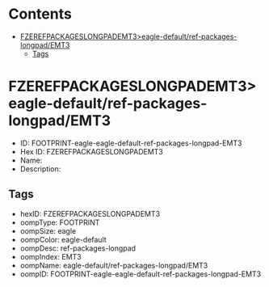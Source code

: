 



Contents
========

* [FZEREFPACKAGESLONGPADEMT3>eagle-default/ref-packages-longpad/EMT3](#fzerefpackageslongpademt3eagle-defaultref-packages-longpademt3)
	* [Tags](#tags)

# FZEREFPACKAGESLONGPADEMT3>eagle-default/ref-packages-longpad/EMT3

- ID: FOOTPRINT-eagle-eagle-default-ref-packages-longpad-EMT3
- Hex ID: FZEREFPACKAGESLONGPADEMT3
- Name: 
- Description: 

## Tags

- hexID: FZEREFPACKAGESLONGPADEMT3
- oompType: FOOTPRINT
- oompSize: eagle
- oompColor: eagle-default
- oompDesc: ref-packages-longpad
- oompIndex: EMT3
- oompName: eagle-default/ref-packages-longpad/EMT3
- oompID: FOOTPRINT-eagle-eagle-default-ref-packages-longpad-EMT3
